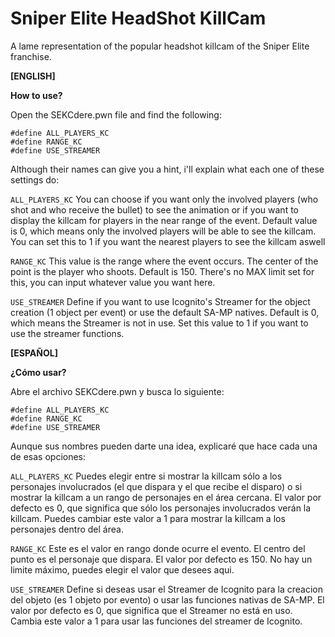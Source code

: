 # Sniper Elite HeadShot KillCam
A lame representation of the popular headshot killcam of the Sniper Elite franchise.

**[ENGLISH]**

**How to use?**

Open the SEKCdere.pwn file and find the following:

```
#define ALL_PLAYERS_KC
#define RANGE_KC
#define USE_STREAMER
```

Although their names can give you a hint, i'll explain what each one of these settings do:

`ALL_PLAYERS_KC` You can choose if you want only the involved players (who shot and who receive the bullet) to see the animation or if you want to display the killcam for players in the near range of the event. Default value is 0, which means only the involved players will be able to see the killcam. You can set this to 1 if you want the nearest players to see the killcam aswell

`RANGE_KC` This value is the range where the event occurs. The center of the point is the player who shoots. Default is 150. There's no MAX limit set for this, you can input whatever value you want here.

`USE_STREAMER` Define if you want to use Icognito's Streamer for the object creation (1 object per event) or use the default SA-MP natives. Default is 0, which means the Streamer is not in use. Set this value to 1 if you want to use the streamer functions.

**[ESPAÑOL]**

**¿Cómo usar?**

Abre el archivo SEKCdere.pwn y busca lo siguiente:

```
#define ALL_PLAYERS_KC
#define RANGE_KC
#define USE_STREAMER
```

Aunque sus nombres pueden darte una idea, explicaré que hace cada una de esas opciones:

`ALL_PLAYERS_KC` Puedes elegir entre si mostrar la killcam sólo a los personajes involucrados (el que dispara y el que recibe el disparo) o si mostrar la killcam a un rango de personajes en el área cercana. El valor por defecto es 0, que significa que sólo los personajes involucrados verán la killcam. Puedes cambiar este valor a 1 para mostrar la killcam a los personajes dentro del área.

`RANGE_KC` Este es el valor en rango donde ocurre el evento. El centro del punto es el personaje que dispara. El valor por defecto es 150. No hay un limite máximo, puedes elegir el valor que desees aqui.

`USE_STREAMER` Define si deseas usar el Streamer de Icognito para la creacion del objeto (es 1 objeto por evento) o usar las funciones nativas de SA-MP. El valor por defecto es 0, que significa que el Streamer no está en uso. Cambia este valor a 1 para usar las funciones del streamer de Icognito.
